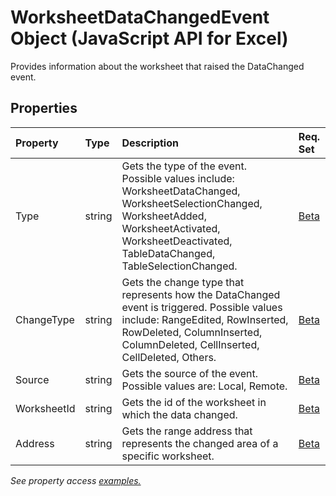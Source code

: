 # WorksheetDataChangedEvent Object (JavaScript API for Excel)

Provides information about the worksheet that raised the DataChanged event.

## Properties

| Property	   | Type	|Description| Req. Set|
|:---------------|:--------|:----------|:----|
|Type|string|Gets the type of the event. Possible values include: WorksheetDataChanged, WorksheetSelectionChanged, WorksheetAdded, WorksheetActivated, WorksheetDeactivated, TableDataChanged, TableSelectionChanged. |[Beta](../requirement-sets/excel-api-requirement-sets.md)|
|ChangeType|string|Gets the change type that represents how the DataChanged event is triggered. Possible values include: RangeEdited, RowInserted, RowDeleted, ColumnInserted, ColumnDeleted, CellInserted, CellDeleted, Others.|[Beta](../requirement-sets/excel-api-requirement-sets.md)|
|Source|string|Gets the source of the event. Possible values are: Local, Remote.|[Beta](../requirement-sets/excel-api-requirement-sets.md)|
|WorksheetId|string|Gets the id of the worksheet in which the data changed.|[Beta](../requirement-sets/excel-api-requirement-sets.md)|
|Address|string|Gets the range address that represents the changed area of a specific worksheet.|[Beta](../requirement-sets/excel-api-requirement-sets.md)|

_See property access [examples.](#property-access-examples)_


